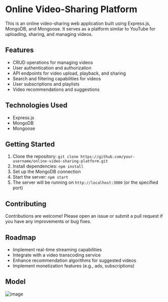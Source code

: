 # Online Video-Sharing Platform

This is an online video-sharing web application built using Express.js, MongoDB, and Mongoose. It serves as a platform similar to YouTube for uploading, sharing, and managing videos.

## Features

- CRUD operations for managing videos
- User authentication and authorization
- API endpoints for video upload, playback, and sharing
- Search and filtering capabilities for videos
- User subscriptions and playlists
- Video recommendations and suggestions

## Technologies Used

- Express.js
- MongoDB
- Mongoose

## Getting Started

1. Clone the repository: `git clone https://github.com/your-username/online-video-sharing-platform.git`
2. Install dependencies: `npm install`
3. Set up the MongoDB connection
4. Start the server: `npm start`
5. The server will be running on `http://localhost:3000` (or the specified port)

## Contributing

Contributions are welcome! Please open an issue or submit a pull request if you have any improvements or bug fixes.

## Roadmap

- Implement real-time streaming capabilities
- Integrate with a video transcoding service
- Enhance recommendation algorithms for suggested videos
- Implement monetization features (e.g., ads, subscriptions)

## Model

![image](https://github.com/RohitM1518/Youtube-Clone/assets/145917472/75d33af1-cd94-4f05-a307-cd85890940c5)
